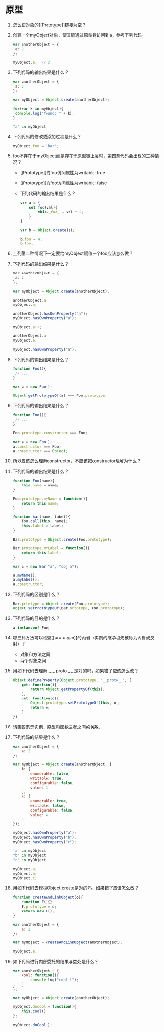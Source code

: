 # 原型

1. 怎么使对象的[[Prototype]]链接为空？

2. 创建一个myObject对象，使其能通过原型链访问到a，参考下列代码。

   ```javascript
   var anotherObject = {
   	a: 2
   };
   
   myObject.a;	// 2
   ```

3. 下列代码的输出结果是什么？

   ```javascript
   var anotherObject = {
   	a: 2
   };
   
   var myObject = Object.create(anotherObject);
   
   for(var k in myObject){
   	console.log("found: " + k);
   }
   
   "a" in myObject;
   ```

4. 下列代码的修改或添加过程是什么？

   ```javascript
   myObject.foo = "bar";
   ```

5. foo不存在于myObject而是存在于原型链上层时，第四题代码会出现的三种情况？

   - [[Prototype]]的foo访问属性为writable: true

   - [[Prototype]]的foo访问属性为writable: false

   - 下列代码的输出结果是什么？

     ```javascript
     var a = {
         set foo(val){
             this._foo_ = val * 2;
         }
     }
     
     var b = Object.create(a);
     
     b.foo = 4;
     b.foo;
     ```

6. 上列第二种情况下一定要给myObject赋值一个foo应该怎么做？

7. 下列代码的输出结果是什么？

   ```javascript
   Var anotherObject = {
   	a: 2
   };
   
   var myObject = Object.create(anotherObject);
   
   anotherObject.a;
   myObject.a;
   
   anotherObject.hasOwnProperty("a");
   myObject.hasOwnProperty("a");
   
   myObject.a++;
   
   anotherObject.a;
   myObject.a;
   
   myObject.hasOwnProperty("a");
   ```

8. 下列代码的输出结果是什么？

   ```javascript
   function Foo(){
   	// ...
   }
   
   var a = new Foo();
   
   Object.getPrototypeOf(a) === Foo.prototype;
   ```

9. 下列代码的输出结果是什么？

   ```javascript
   function Foo(){
   	// ...
   }
   
   Foo.prototype.constructor === Foo;
   
   var a = new Foo();
   a.constructor === Foo;
   a.constructor === Object;
   ```

10. 所以应该怎么理解constructor，不应该把constructor理解为什么？

11. 下列代码的输出结果是什么？

    ```javascript
    function Foo(name){
    	this.name = name;
    }
    
    Foo.prototype.myName = function(){
        return this.name;
    }
    
    function Bar(name, label){
        Foo.call(this, name);
        this.label = label;
    }
    
    Bar.prototype = Object.create(Foo.prototype);
    
    Bar.prototype.myLabel = function(){
        return this.label;
    }
    
    var a = new Bar("a", "obj a");
    
    a.myName();
    a.myLabel();
    a.constructor;
    ```

12. 下列代码的区别是什么？

    ```javascript
    Bar.prtotype = Object.create(Foo.prototype);
    Object.setPrototypeOf(Bar.prtotype, Foo.prototype);
    ```

13. 下列代码的目的是什么？

    ```javascript
    a instanceof Foo;
    ```

14. 哪三种方法可以检查[[prototype]]的内省（实例的继承祖先被称为内省或反射）？

    - 对象和方法之间
    - 两个对象之间

15. 用如下代码去理解 ._ _ proto _ _ 是对的吗，如果错了应该怎么改？

    ```javascript
    Object.defineProperty(Object.prototype, "__proto__", {
        get: function(){
            return Object.getPropertyOf(this);
        },
        set: function(o){
        	Object.prototype.setPrototypeOf(this, o);
            return o;
    	}
    })
    ```

16. 请画图表示实例，原型和函数三者之间的关系。

17. 下列代码的结果是什么？

    ```javascript
    var anotherObject = {
        a: 2
    };
    
    var myObject = Object.create(anotherObject, {
        b: {
            enumerable: false,
            writable: true,
            configurable: false,
            value: 3
        },
        c: {
            enumerable: true,
            writable: false,
            configurable: false,
            value: 4
        }
    });
    
    myObject.hasOwnProperty("a");
    myObject.hasOwnProperty("b");
    myObject.hasOwnProperty("c");
    
    "a" in myObject;
    "b" in myObject;
    "c" in myObject;
    
    myObject.a;
    myObject.b;
    myObject.c;
    ```

18. 用如下代码去模拟Object.create是对的吗，如果错了应该怎么改？

    ```javascript
    function createAndLinkObject(o){
        function F(){}
        F.prototype = o;
        return new F();
    }
    
    var anotherObject = {
        a: 2
    };
    
    var myObject = createAndLinkObject(anotherObject);
    
    myObject.a;
    ```

19. 如下代码进行内部委托的结果与益处是什么？

    ```javascript
    var anotherObject = {
    	cool: function(){
    		console.log("cool !");
    	}
    };
    
    var myObject = Object.create(anotherObject);
    
    myObject.docool = function(){
        this.cool();
    };
    
    myObject.doCool();
    ```

    